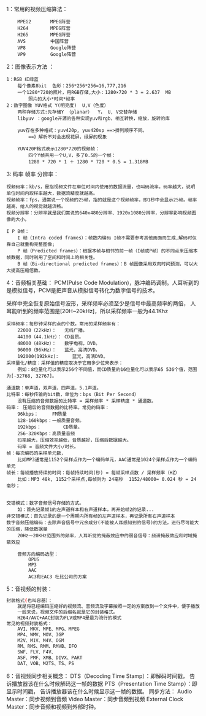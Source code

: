 1：常用的视频压缩算法：

```
	MPEG2		MPEG阵营
	H264		MPEG阵营
	H265		MPEG阵营
	AVS   		中国阵营
	VP8    		Google阵营
	VP9    		Google阵营
```

2：图像表示方法 ：

	1：RGB 红绿蓝 
		每个像素8bit  色彩：256*256*256=16,777,216
		一个1280*720的照片，用RGB存储,大小：1280×720 * 3 = 2.637  MB
			照片的大小*时间*帧率
	2：数字图像 YUV格式 Y(明亮度)  U,V（色度）
		两种存储方式:先存储Y （planar）  Y， U, V交替存储
		libyuv ：google开源的各种实现yuv和rgb，相互转换，缩放，旋转的库
		
		yuv存在多种格式：yuv420p, yuv420sp ==>排列顺序不同。
			==》解析不对会出现花屏，绿屏的现象
	
		YUV420P格式表示1280*720的视频帧：
			四个Y帧共用一个U,V，多了0.5的一个帧：
			1280 * 720 * 1 ＋ 1280 * 720 * 0.5 = 1.318MB

3: 码率 帧率 分辨率：

```
视频码率：kb/s，是指视频文件在单位时间内使用的数据流量，也叫码流率。码率越大，说明单位时间内取样率越大，数据流精度就越高。
视频帧率：fps，通常说一个视频的25帧，指的就是这个视频帧率，即1秒中会显示25帧。帧率越高，给人的视觉就越流畅。
视频分辨率：分辨率就是我们常说的640x480分辨率、1920x1080分辨率，分辨率影响视频图像的大小。

I P B帧：
	I 帧（Intra coded frames）：帧数内编码 I帧不需要参考其他画面而生成,解码时仅靠自己就重构完整图像;
	P 帧（Predicted frames）：根据本帧与相邻的前一帧（I帧或P帧）的不同点来压缩本帧数据，同时利用了空间和时间上的相关性。
	B 帧（Bi-directional predicted frames）：B 帧图像采用双向时间预测，可以大大提高压缩倍数。
```

4：音频相关基础：
	PCM(Pulse Code Modulation)，脉冲编码调制。人耳听到的是模拟信号，PCM是把声音从模拟信号转化为数字信号的技术。
	

采样中完全恢复原始信号波形，采样频率必须至少是信号中最高频率的两倍，
			人耳能听到的频率范围是[20H~20kHz]，所以采样频率一般为44.1Khz	

	采样频率：每秒钟采样的点的个数。常用的采样频率有：
		22000（22kHz）：	无线广播。
		44100（44.1kHz）：	CD音质。
		48000（48kHz）：	数字电视，DVD。
		96000（96kHz）：	蓝光，高清DVD。
		192000(192kHz):		蓝光，高清DVD。
	采样量化/精度：采样值的精度取决于它用多少位来表示：
		例如：8位量化可以表示256个不同值，而CD质量的16位量化可以表示65 536个值，范围为[-32768, 32767]。
	
	通道数：单声道，双声道，四声道，5.1声道。
	比特率：每秒传输的bit数，单位为：bps（Bit Per Second）
		没有压缩的音频数据的比特率 = 采样频率 * 采样精度 * 通道数。
	码率： 压缩后的音频数据的比特率。常见的码率：
		96kbps：		FM质量
		128-160kbps：一般质量音频。
		192kbps：		CD质量。
		256-320Kbps：高质量音频
		码率越大，压缩效率越低，音质越好，压缩后数据越大。
		码率 = 音频文件大小/时长。
	帧：每次编码的采样单元数，
		比如MP3通常是1152个采样点作为一个编码单元，AAC通常是1024个采样点作为一个编码单元
	帧长：每帧播放持续的时间：每帧持续时间(秒) = 每帧采样点数 / 采样频率（HZ）
		比如：MP3 48k, 1152个采样点,每帧则为 24毫秒  1152/48000= 0.024 秒 = 24毫秒；
		
		
	交错模式：数字音频信号存储的方式。 
		如：首先记录帧1的左声道样本和右声道样本，再开始帧2的记录...
	非交错模式：首先记录的是一个周期内所有帧的左声道样本，再记录所有右声道样本
	数字音频压缩编码：去除声音信号中冗余成分(不能被人耳感知到的信号)的方法，进行尽可能大的压缩，降低数据量
		20Hz～20KHz范围外的频率，人耳听觉的掩蔽效应中的弱音信号：频谱掩蔽效应和时域掩蔽效应
		
		音频方向编码选型：
			OPUS
			MP3
			AAC
			AC3和EAC3 杜比公司的方案 

5：音视频的封装：

```bash
封装格式(也叫容器）：
	就是将已经编码压缩好的视频流、音频流及字幕按照一定的方案放到一个文件中，便于播放软件播放
	一般来说，视频文件的后缀名就是它的封装格式。
	H264/AVC+AAC封装为FLV或MP4是最为流行的模式
常见的视频封装格式：
	AVI、MKV、MPE、MPG、MPEG
	MP4、WMV、MOV、3GP
	M2V、M1V、M4V、OGM
	RM、RMS、RMM、RMVB、IFO
	SWF、FLV、F4V、
	ASF、PMF、XMB、DIVX、PART
	DAT、VOB、M2TS、TS、PS
```

6：音视频同步相关概念：
	DTS（Decoding Time Stamp）：即解码时间戳，
		告诉播放器该在什么时候解码这一帧的数据
	PTS（Presentation Time Stamp）：即显示时间戳，
		告诉播放器该在什么时候显示这一帧的数据。
	同步方法：
		Audio Master：同步视频到音频
		Video Master：同步音频到视频
		External Clock Master：同步音频和视频到外部时钟。